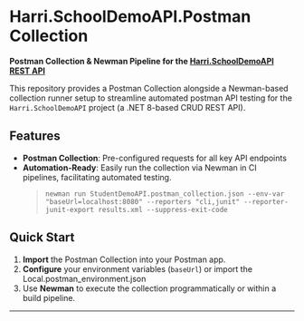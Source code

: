 # Harri.SchoolDemoAPI.Postman Collection

**Postman Collection & Newman Pipeline for the [Harri.SchoolDemoAPI REST API](https://github.com/HarrisonSlater/Harri.SchoolDemoAPI)**

This repository provides a Postman Collection alongside a Newman-based collection runner setup to streamline automated postman API testing for the `Harri.SchoolDemoAPI` project (a .NET 8-based CRUD REST API).

## Features

* **Postman Collection**: Pre-configured requests for all key API endpoints
* **Automation-Ready**: Easily run the collection via Newman in CI pipelines, facilitating automated testing.
  > `newman run StudentDemoAPI.postman_collection.json --env-var "baseUrl=localhost:8080" --reporters "cli,junit" --reporter-junit-export results.xml --suppress-exit-code`

## Quick Start

1. **Import** the Postman Collection into your Postman app.
2. **Configure** your environment variables (`baseUrl`) or import the Local.postman_environment.json 
3. Use **Newman** to execute the collection programmatically or within a build pipeline.

---
